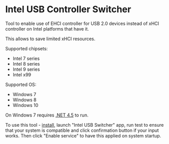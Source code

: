 # Intel USB Controller Switcher

Tool to enable use of EHCI controller for USB 2.0 devices instead of xHCI controller on Intel platforms that have it.

This allows to save limited xHCI resources.

Supported chipsets:
* Intel 7 series
* Intel 8 series
* Intel 9 series
* Intel x99

Supported OS:
* Windows 7
* Windows 8
* Windows 10

On Windows 7 requires [.NET 4.5](http://go.microsoft.com/fwlink/p/?LinkId=245484) to run.

To use this tool - [install](https://github.com/Alexx999/IntelUsbSwitcher/releases), launch "Intel USB Switcher" app, run test to ensure that your system is compatible and click confirmation button if your input works. Then click "Enable service" to have this applied on system startup.